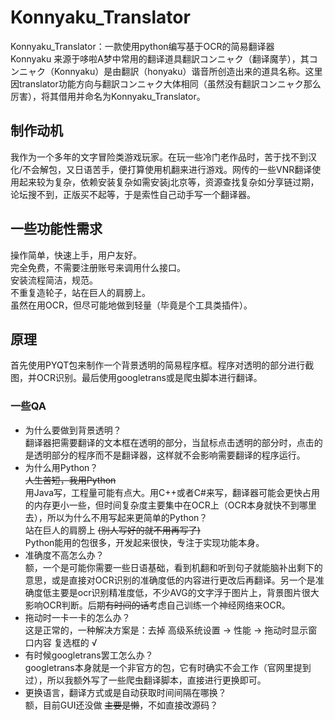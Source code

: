 # Konnyaku_Translator
Konnyaku_Translator：一款使用python编写基于OCR的简易翻译器  
Konnyaku 来源于哆啦A梦中常用的翻译道具翻訳コンニャク（翻译魔芋），其コンニャク（Konnyaku）是由翻訳（honyaku）谐音所创造出来的道具名称。这里因translator功能方向与翻訳コンニャク大体相同（虽然没有翻訳コンニャク那么厉害），将其借用并命名为Konnyaku_Translator。
## 制作动机
我作为一个多年的文字冒险类游戏玩家。在玩一些冷门老作品时，苦于找不到汉化/不会解包，又日语苦手，便打算使用机翻来进行游戏。网传的一些VNR翻译使用起来较为复杂，依赖安装复杂如需安装j北京等，资源查找复杂如分享链过期，论坛搜不到，正版买不起等，于是索性自己动手写一个翻译器。  
## 一些功能性需求
操作简单，快速上手，用户友好。  
完全免费，不需要注册账号来调用什么接口。  
安装流程简洁，规范。  
不重复造轮子，站在巨人的肩膀上。  
虽然在用OCR，但尽可能地做到轻量（毕竟是个工具类插件）。
## 原理
首先使用PYQT包来制作一个背景透明的简易程序框。程序对透明的部分进行截图，并OCR识别。最后使用googletrans或是爬虫脚本进行翻译。  
### 一些QA
* 为什么要做到背景透明？  
翻译器把需要翻译的文本框在透明的部分，当鼠标点击透明的部分时，点击的是透明部分的程序而不是翻译器，这样就不会影响需要翻译的程序运行。  
* 为什么用Python？  
~~人生苦短，我用Python~~  
用Java写，工程量可能有点大。用C++或者C#来写，翻译器可能会更快占用的内存更小一些，但时间复杂度主要集中在OCR上（OCR本身就快不到哪里去），所以为什么不用写起来更简单的Python？  
站在巨人的肩膀上 ~~(别人写好的就不用再写了)~~  
Python能用的包很多，开发起来很快，专注于实现功能本身。
* 准确度不高怎么办？  
额，一个是可能你需要一些日语基础，看到机翻和听到句子就能脑补出剩下的意思，或是直接对OCR识别的准确度低的内容进行更改后再翻译。另一个是准确度低主要是ocr识别精准度低，不少AVG的文字浮于图片上，背景图片很大影响OCR判断。后期~~有时间的话~~考虑自己训练一个神经网络来OCR。
* 拖动时一卡一卡的怎么办？  
这是正常的，一种解决方案是：去掉 高级系统设置 -> 性能 -> 拖动时显示窗口内容 复选框的 √ 
* 有时候googletrans罢工怎么办？  
googletrans本身就是一个非官方的包，它有时确实不会工作（官网里提到过），所以我额外写了一些爬虫翻译脚本，直接进行更换即可。
* 更换语言，翻译方式或是自动获取时间间隔在哪换？  
额，目前GUI还没做 ~~主要是懒~~，不如直接改源码？ 
